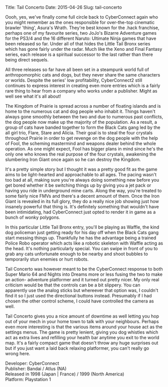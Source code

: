Title: Tail Concerto
Date: 2015-04-26
Slug: tail-concerto

Oooh, yes, we've finally come full circle back to CyberConnect again who you
might remember as the ones responsible for over-the-top cinematic brawler
'thing', Asura's Wrath. They're best known for the .hack franchise, perhaps
one of my favourite series, two JoJo's Bizarre Adventure games for the PS3/4
and the 16 different Naruto: Ultimate Ninja games that have been released so
far. Under all of that hides the Little Tail Bronx series which has gone
fairly under the radar. Much like the Xeno and Final Fantasy series, each
release is a spiritual successor to the last rather than there being direct
sequels.  
  
All three releases so far have all been set in a steampunk world full of
anthropomorphic cats and dogs, but they never share the same characters or
worlds. Despite the series' low profitability, CyberConnect2 still continues
to express interest in creating even more entries which is a fairly rare thing
to hear from a company who works under a publisher. Might as well see what
it's all about!  
  
The Kingdom of Prairie is spread across a number of floating islands and is
home to the numerous cat and dog people who inhabit it. Things haven't always
gone smoothly between the two and due to numerous past conflicts, the dog
people now make up the majority of the population. As a result, a group of
cats have banded together to form the Black Cats gang led by the all girl
trio, Flare, Stare and Alicia. Their goal is to steal the four crystals
throughout Prairie in order to get revenge on the dog people with the help of
Fool, the scheming mastermind and weapons dealer behind the whole operation.
As one might expect, Fool has bigger plans in mind since he's the only one who
knows the real purpose of the four crystals, awakening the slumbering Iron
Giant once again so he can destroy the Kingdom.  
  
It's a pretty simple story but I thought it was a pretty good fit as the game
aims to be light-hearted and approachable to all ages. The pacing wasn't too
bad at all, making sure you're always doing something new before you get bored
whether it be switching things up by giving you a jet pack or having you ride
in underground mine carts. Along the way, you're treated to some fairly nice
FMVs and there's a decent amount of them. Once the Iron Giant is revealed in
its full glory, they do a really nice job showing just how insanely powerful
that thing is. It's definitely something that wouldn't have been intimidating,
had CyberConnect just opted to render it in game as a bunch of wonky polygons.  
  
In this particular Little Tail Bronx entry, you'll be playing as Waffle, the
kind dog policeman just getting ready for his day off when the Black Cats gang
start messing things up. Thankfully he has the advantage being a trained
Police Robo operator which acts like a robotic skeleton with Waffle acting as
the head. It's nothing particularly special. You can swipe in front of you to
grab any cats unfortunate enough to be nearby and shoot bubbles to temporarily
stun enemies or hurt robots.  
  
Tail Concerto was however meant to be the CyberConnect response to both Super
Mario 64 and Nights into Dreams more or less fusing the two to make an action-
adventure platformer and it turned out pretty nicer. My only real criticism
would be that the controls can be a bit slippery. You can apparently use the
analog sticks but whereever that option was, I couldn't find it so I just used
the directional buttons instead. Presumably if I had chosen the other control
scheme, I could have controlled the camera as well.  
  
Tail Concerto gives you a nice amount of downtime as well letting you hop out
of your mech in your home town to talk with your neighbours. Perhaps even more
interesting is that the various items around your house act as the settings
menus. The game is pretty lenient, giving you dog whistles which act as extra
lives and refilling your health bar anytime you exit to the world map. It's a
fairly compact game that doesn't throw any huge surprises out but if you just
want a laid back relaxing platformer, you can't really go wrong here.  
  
Developer: CyberConnect  
Publisher: Bandai / Atlus (NA)  
Released in 1998 (Japan | France) / 1999 (North America)  
Platform: Playstation 1

